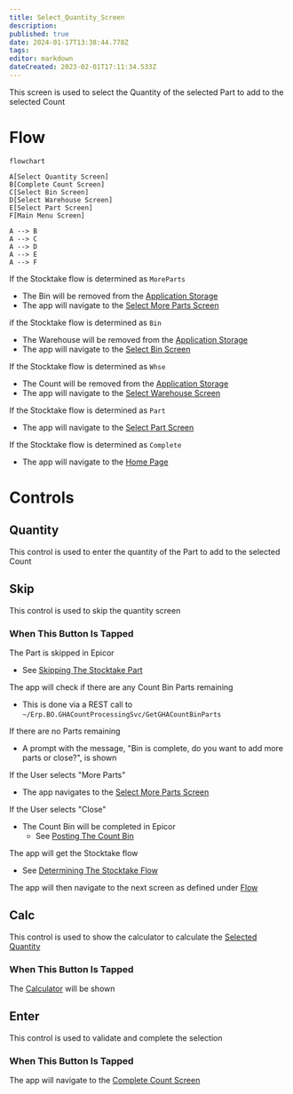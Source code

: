 ```yaml
---
title: Select_Quantity_Screen
description: 
published: true
date: 2024-01-17T13:38:44.778Z
tags: 
editor: markdown
dateCreated: 2023-02-01T17:11:34.533Z
---
```


This screen is used to select the Quantity of the selected Part to add to the selected Count

# Flow
```mermaid
flowchart

A[Select Quantity Screen]
B[Complete Count Screen]
C[Select Bin Screen]
D[Select Warehouse Screen]
E[Select Part Screen]
F[Main Menu Screen]

A --> B
A --> C
A --> D
A --> E
A --> F
```

If the Stocktake flow is determined as `MoreParts`
- The Bin will be removed from the [Application Storage](../../../Application_Storage.md)
- The app will navigate to the [Select More Parts Screen](./Select_More_Parts_Screen.md)

if the Stocktake flow is determined as `Bin`
- The Warehouse will be removed from the [Application Storage](../../../Application_Storage.md)
- The app will navigate to the [Select Bin Screen](./Select_Bin_Screen.md)

If the Stocktake flow is determined as `Whse`
- The Count will be removed from the [Application Storage](../../../Application_Storage.md)
- The app will navigate to the [Select Warehouse Screen](./Select_Warehouse_Screen.md)

If the Stocktake flow is determined as `Part`
- The app will navigate to the [Select Part Screen](./Select_Part_Screen.md)

If the Stocktake flow is determined as `Complete`
- The app will navigate to the [Home Page](../../Home_Page.md)

# Controls
## Quantity
This control is used to enter the quantity of the Part to add to the selected Count

## Skip
This control is used to skip the quantity screen

### When This Button Is Tapped
The Part is skipped in Epicor
- See [Skipping The Stocktake Part](../Epicor_Processes.md#skipping-the-stocktake-part)

The app will check if there are any Count Bin Parts remaining
- This is done via a REST call to `~/Erp.BO.GHACountProcessingSvc/GetGHACountBinParts`

If there are no Parts remaining
- A prompt with the message, "Bin is complete, do you want to add more parts or close?", is shown

If the User selects "More Parts"
- The app navigates to the [Select More Parts Screen](./Select_More_Parts_Screen.md)

If the User selects "Close"
- The Count Bin will be completed in Epicor
	- See [Posting The Count Bin](../Epicor_Processes.md#posting-the-count-bin)

The app will get the Stocktake flow
- See [Determining The Stocktake Flow](../Epicor_Processes.md#determining-the-stocktake-flow)

The app will then navigate to the next screen as defined under [Flow](#flow)

## Calc
This control is used to show the calculator to calculate the [Selected Quantity](#quantity)

### When This Button Is Tapped
The [Calculator](../Calculator.md) will be shown

## Enter
This control is used to validate and complete the selection

### When This Button Is Tapped
The app will navigate to the [Complete Count Screen](./Complete_Count_Screen.md)
